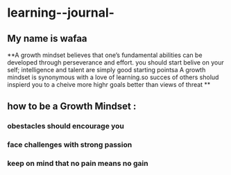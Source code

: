 # learning--journal-
## My name is wafaa 
**A growth mindset believes that one’s fundamental abilities can be developed through perseverance and effort. you should start belive on your self; intelligence and talent are simply good starting pointsa A growth mindset is synonymous with a love of learning.so succes of others sholud inspierd you to a cheive more highr goals better than  views of threat  **
## how to be a Growth Mindset :  
### obestacles should encourage you 
### face challenges with strong passion 
### keep on mind that no pain means no gain 
